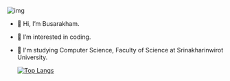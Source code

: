 ![img](https://magazine.achieve3000.com/assets/2021/08/welcome-to-the-beginning-title-01.png)

- 👋 Hi, I’m Busarakham.
- 👀 I’m interested in coding.
- 🌱 I'm studying Computer Science, Faculty of Science at Srinakharinwirot University.

  [![Top Langs](https://github-readme-stats.vercel.app/api/top-langs/?username=Toffy266&layout=compact&theme=radical)](https://github.com/anuraghazra/github-readme-stats)

<!---
Toffy266/Toffy266 is a ✨ special ✨ repository because its `README.md` (this file) appears on your GitHub profile.
You can click the Preview link to take a look at your changes.
--->
